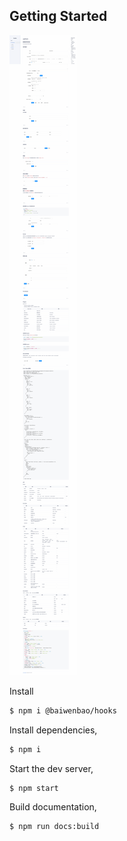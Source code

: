 ## Getting Started

![](<./39b699d9be734f99a41aee8cf87fbf6a%20(2).png>)

Install

```bash
$ npm i @baiwenbao/hooks
```

Install dependencies,

```bash
$ npm i
```

Start the dev server,

```bash
$ npm start
```

Build documentation,

```bash
$ npm run docs:build
```

